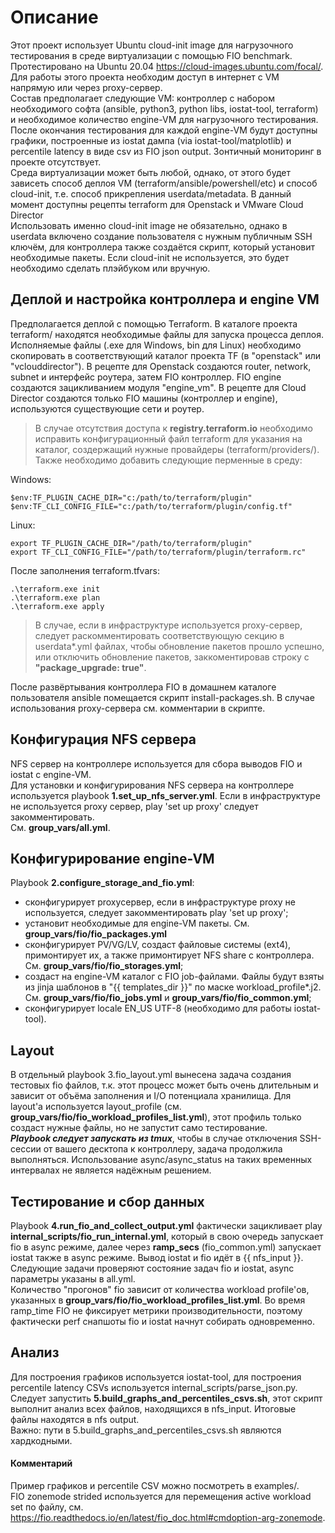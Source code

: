 # Описание
Этот проект использует Ubuntu cloud-init image для нагрузочного тестирования в среде виртуализации с помощью FIO benchmark. Протестировано на Ubuntu 20.04 https://cloud-images.ubuntu.com/focal/. Для работы этого проекта необходим доступ в интернет с VM напрямую или через proxy-сервер.<br />
Состав предполагает следующие VM: контроллер с набором необходимого софта (ansible, python3, python libs, iostat-tool, terraform) и необходимое количество engine-VM для нагрузочного тестирования. После окончания тестирования для каждой engine-VM будут доступны графики, построенные из iostat дампа (via iostat-tool/matplotlib) и percentile latency в виде csv из FIO json output. Зонтичный мониторинг в проекте отсутствует.<br />
Среда виртуализации может быть любой, однако, от этого будет зависеть способ деплоя VM (terraform/ansible/powershell/etc) и способ cloud-init, т.е. способ прикрепления userdata/metadata. В данный момент доступны рецепты terraform для Openstack и VMware Cloud Director<br />
Использовать именно cloud-init image не обязательно, однако в userdata включено создание пользователя с нужным публичным SSH ключём, для контроллера также создаётся скрипт, который установит необходимые пакеты. Если cloud-init не используется, это будет необходимо сделать плэйбуком или вручную.

## Деплой и настройка контроллера и engine VM
Предполагается деплой с помощью Terraform. В каталоге проекта terraform/ находятся необходимые файлы для запуска процесса деплоя. Исполняемые файлы (.exe для Windows, bin для Linux) необходимо скопировать в соответствующий каталог проекта TF (в "openstack" или "vclouddirector").
В рецепте для Openstack создаются router, network, subnet и интерфейс роутера, затем FIO контроллер. FIO engine создаются зацикливанием модуля "engine_vm".
В рецепте для Cloud Director создаются только FIO машины (контроллер и engine), используются существующие сети и роутер.
> В случае отсутствия доступа к **registry.terraform.io** необходимо исправить конфигурационный файл terraform для указания на каталог, создержащий нужные провайдеры (terraform/providers/). Также необходимо добавить следующие перменные в среду: <br />

Windows:
```
$env:TF_PLUGIN_CACHE_DIR="c:/path/to/terraform/plugin"
$env:TF_CLI_CONFIG_FILE="c:/path/to/terraform/plugin/config.tf"
```
Linux:
```
export TF_PLUGIN_CACHE_DIR="/path/to/terraform/plugin"
export TF_CLI_CONFIG_FILE="/path/to/terraform/plugin/terraform.rc"
```
После заполнения terraform.tfvars:
```
.\terraform.exe init
.\terraform.exe plan
.\terraform.exe apply
```
> В случае, если в инфраструктуре используется proxy-сервер, следует раскомментировать соответствующую секцию в userdata*.yml файлах, чтобы обновление пакетов прошло успешно, или отключить обновление пакетов, заккоментировав строку с **"package_upgrade: true"**.

После развёртывания контроллера FIO в домашнем каталоге пользователя ansible помещается скрипт install-packages.sh. В случае использования proxy-сервера см. комментарии в скрипте.

## Конфигурация NFS сервера
NFS сервер на контроллере используется для сбора выводов FIO и iostat с engine-VM.<br />
Для установки и конфигурирования NFS сервера на контроллере используется playbook **1.set_up_nfs_server.yml**. Если в инфраструктуре не используется proxy сервер, play 'set up proxy' следует закомментировать.<br />
См. **group_vars/all.yml**.

## Конфигурирование engine-VM
Playbook **2.configure_storage_and_fio.yml**:
- сконфигурирует proxyсервер, если в инфраструктуре proxy не используется, следует закомментировать play 'set up proxy';
- установит необходимые для engine-VM пакеты. См. **group_vars/fio/fio_packages.yml**
- сконфигурирует PV/VG/LV, создаст файловые системы (ext4), примонтирует их, а также примонтирует NFS share с контроллера. См. **group_vars/fio/fio_storages.yml**;
- создаст на engine-VM каталог с FIO job-файлами. Файлы будут взяты из jinja шаблонов в "{{ templates_dir }}" по маске workload_profile*.j2. См. **group_vars/fio/fio_jobs.yml** и **group_vars/fio/fio_common.yml**;
- сконфигурирует locale EN_US UTF-8 (необходимо для работы iostat-tool).

## Layout
В отдельный playbook 3.fio_layout.yml вынесена задача создания тестовых fio файлов, т.к. этот процесс может быть очень длительным и зависит от объёма заполнения и I/O потенциала хранилища. Для layout'а используется layout_profile (см. **group_vars/fio/fio_workload_profiles_list.yml**), этот профиль только создаст нужные файлы, но не запустит само тестирование.<br />
***Playbook следует запускать из tmux***, чтобы в случае отключения SSH-сессии от вашего десктопа к контроллеру, задача продолжила выполняться.
Использование async/async_status на таких временных интервалах не является надёжным решением.

## Тестирование и сбор данных
Playbook **4.run_fio_and_collect_output.yml** фактически зацикливает play **internal_scripts/fio_run_internal.yml**, который в свою очередь запускает fio в async режиме, далее через **ramp_secs** (fio_common.yml) запускает iostat также в async режиме. Вывод iostat и fio идёт в {{ nfs_input }}. Следующие задачи проверяют состояние задач fio и iostat, async параметры указаны в all.yml.<br />
Количество "прогонов" fio зависит от количества workload profile'ов, указанных в **group_vars/fio/fio_workload_profiles_list.yml**.
Во время ramp_time FIO не фиксирует метрики производительности, поэтому фактически perf снапшоты fio и iostat начнут собирать одновременно.

## Анализ
Для построения графиков используется iostat-tool, для построения percentile latency CSVs используется internal_scripts/parse_json.py.<br />
Следует запустить **5.build_graphs_and_percentiles_csvs.sh**, этот скрипт выполнит анализ всех файлов, находящихся в nfs_input. Итоговые файлы находятся в nfs output.<br />
Важно: пути в 5.build_graphs_and_percentiles_csvs.sh являются хардкодными.

#### Комментарий
Пример графиков и percentile CSV можно посмотреть в examples/.<br />
FIO zonemode strided используется для перемещения active workload set по файлу, см. https://fio.readthedocs.io/en/latest/fio_doc.html#cmdoption-arg-zonemode.
